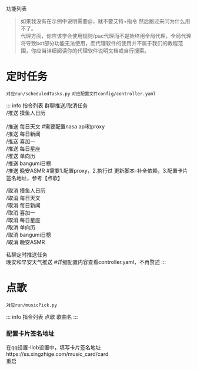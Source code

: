 功能列表
> 如果我没有在示例中说明需要@，就不要艾特+指令 然后跑过来问为什么用不了。<br>
> 代理方面，你应该学会使用规则/pac代理而不是始终用全局代理，全局代理将导致bot部分功能无法使用，而代理软件的使用并不属于我们的教程范围，你应当详细阅读你的代理软件说明文档或自行搜索。

# 定时任务
`对应run/scheduledTasks.py`
`对应配置文件config/controller.yaml`

::: info 指令列表
群聊推送/取消任务<br>
/推送 摸鱼人日历<br>        
/推送 每日天文   #需要配置nasa api和proxy<br>
/推送 每日新闻<br>
/推送 喜加一<br>
/推送 每日星座<br>
/推送 单向历<br>
/推送 bangumi日榜<br>
/推送 晚安ASMR   #需要1.配置proxy，2.执行过 更新脚本-补全依赖，3.配置卡片签名地址，参考【点歌】<br>

/取消 摸鱼人日历<br>
/取消 每日天文<br>
/取消 每日新闻<br>
/取消 喜加一<br>
/取消 每日星座<br>
/取消 单向历<br>
/取消 bangumi日榜<br>
/取消 晚安ASMR<br>

私聊定时推送任务<br>
晚安和早安天气推送   #详细配置内容查看controller.yaml，不再赘述
:::

# 点歌
`对应run/musicPick.py`

::: info 指令列表
点歌 歌曲名
:::

### 配置卡片签名地址
在qq设置-llob设置中，填写卡片签名地址https://ss.xingzhige.com/music_card/card<br>
重启
